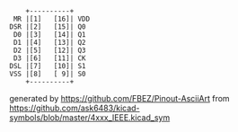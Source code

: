 

	    +----------+
	 MR |[1]   [16]| VDD
	DSR |[2]   [15]| Q0
	 D0 |[3]   [14]| Q1
	 D1 |[4]   [13]| Q2
	 D2 |[5]   [12]| Q3
	 D3 |[6]   [11]| CK
	DSL |[7]   [10]| S1
	VSS |[8]   [ 9]| S0
	    +----------+


generated by https://github.com/FBEZ/Pinout-AsciiArt from https://github.com/ask6483/kicad-symbols/blob/master/4xxx_IEEE.kicad_sym